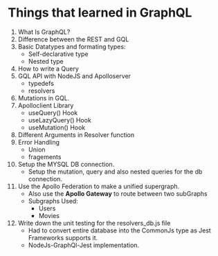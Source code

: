 # Things that learned in GraphQL
1. What Is GraphQL?
2. Difference between the REST and GQL
3. Basic Datatypes and formating types:
   -  Self-declarative type
   -  Nested type
4. How to write a Query
5. GQL API with NodeJS and Apolloserver
     -  typedefs
     -  resolvers
7. Mutations in GQL.
8. Apolloclient Library
   - useQuery() Hook
   - useLazyQuery() Hook
   - useMutation() Hook
9. Different Arguments in Resolver function
10. Error Handling
    - Union
    - fragements
11. Setup the MYSQL DB connection.
    - Setup the mutation, query and also nested queries for the db connection.
12. Use the Apollo Federation to make a unified supergraph.
    - Also use the **Apollo Gateway** to route between two subGraphs
    - Subgraphs Used:
      -   Users
      -   Movies
13. Write down the unit testing for the resolvers_db.js file
    - Had to convert entire database into the CommonJs type as Jest Frameworks supports it.
    - NodeJs-GraphQl-Jest implementation.
   
   
